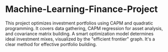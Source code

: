 # Machine-Learning-Finance-Project
This project optimizes investment portfolios using CAPM and quadratic programming. It covers data gathering, CAPM regression for asset analysis, and covariance matrix building. A smart optimization model determines ideal investment mixes, visualized by the "efficient frontier" graph. It's a clear method for effective portfolio building.
